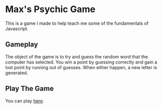 # Max's Psychic Game

This is a game I made to help teach me some of the fundamentals of Javascript.

## Gameplay
The object of the game is to try and guess the random word that the computer has selected. You win a point by guessing correctly and gain a lost point by running out of guesses. When either happen, a new letter is generated.

## Play The Game

You can play [here](https://max-magura.github.io/Psychic-Game/).
